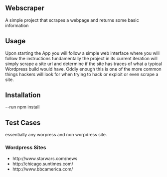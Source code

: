 
## Webscraper

A simple project that scrapes a webpage and returns some basic information

## Usage

<p>
Upon starting the App you will follow a simple web interface where you will follow the instructions
fundamentally the project in its current iteration will simply scrape a site url and determine if the 
site has traces of what a typical Wordpress build would have. Oddly enough this is one of the more common
things hackers will look for when trying to hack or exploit or even scrape a site.
</p> 


## Installation

 --run npm install
 
 ## Test Cases
 
 <p> essentially any worpress and non worpdress site. </p>
 <h3>Wordpress Sites</h3>
 <ul>
    <li>http://www.starwars.com/news</li>
    <li>http://chicago.suntimes.com/</li>
    <li>http://www.bbcamerica.com/</li>
 </ul>

